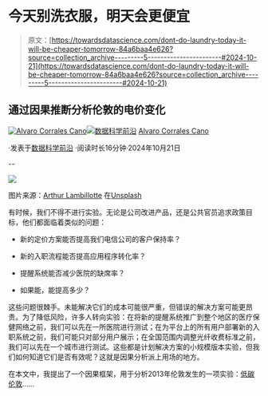 # 今天别洗衣服，明天会更便宜

> 原文：[https://towardsdatascience.com/dont-do-laundry-today-it-will-be-cheaper-tomorrow-84a6baa4e626?source=collection_archive---------5-----------------------#2024-10-21](https://towardsdatascience.com/dont-do-laundry-today-it-will-be-cheaper-tomorrow-84a6baa4e626?source=collection_archive---------5-----------------------#2024-10-21)

## 通过因果推断分析伦敦的电价变化

[](https://medium.com/@acorralescano?source=post_page---byline--84a6baa4e626--------------------------------)[![Alvaro Corrales Cano](../Images/988209a9b396fb3b0b287880eb9bb05a.png)](https://medium.com/@acorralescano?source=post_page---byline--84a6baa4e626--------------------------------)[](https://towardsdatascience.com/?source=post_page---byline--84a6baa4e626--------------------------------)[![数据科学前沿](../Images/a6ff2676ffcc0c7aad8aaf1d79379785.png)](https://towardsdatascience.com/?source=post_page---byline--84a6baa4e626--------------------------------) [Alvaro Corrales Cano](https://medium.com/@acorralescano?source=post_page---byline--84a6baa4e626--------------------------------)

·发表于[数据科学前沿](https://towardsdatascience.com/?source=post_page---byline--84a6baa4e626--------------------------------) ·阅读时长16分钟·2024年10月21日

--

![](../Images/ac6acf07d4dba9adf4aa592d801b92bb.png)

图片来源：[Arthur Lambillotte](https://unsplash.com/@artlambi?utm_content=creditCopyText&utm_medium=referral&utm_source=unsplash) 在[Unsplash](https://unsplash.com/photos/a-person-holding-a-device-YG19gb9jW0I?utm_content=creditCopyText&utm_medium=referral&utm_source=unsplash)

有时候，我们不得不进行实验。无论是公司改进产品，还是公共官员追求政策目标，他们都面临着类似的问题：

+   新的定价方案能否提高我们电信公司的客户保持率？

+   新的入职流程能否提高应用程序转化率？

+   提醒系统能否减少医院的缺席率？

+   如果能，能提高多少？

这些问题很棘手。未能解决它们的成本可能很严重，但错误的解决方案可能更昂贵。为了降低风险，许多人转向实验：在将新的提醒系统推广到整个地区的医疗保健网络之前，我们可以先在一所医院进行测试；在为平台上的所有用户部署新的入职系统之前，我们可能只对部分用户展示；在全国范围内调整光纤收费标准之前，我们可以先在一个城市进行测试。这些都是计划解决方案的小规模版本实验，但我们如何知道它们是否有效呢？这就是因果分析派上用场的地方。

在本文中，我提出了一个因果框架，用于分析2013年伦敦发生的一项实验：[低碳伦敦](https://innovation.ukpowernetworks.co.uk/projects/low-carbon-london)……
